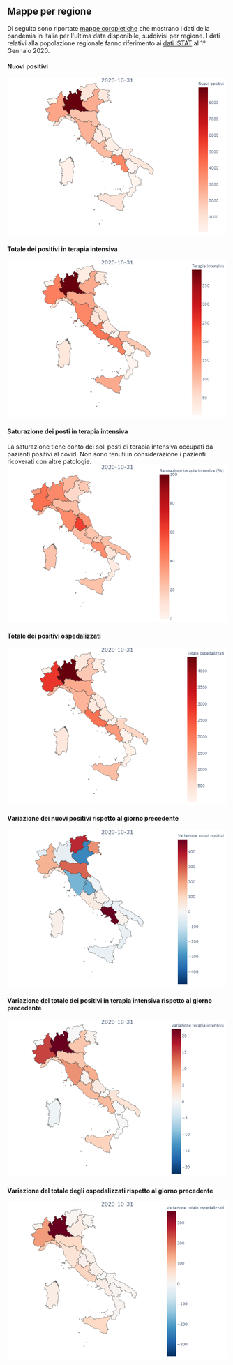 ## Mappe per regione

Di seguito sono riportate [mappe coropletiche](https://it.wikipedia.org/wiki/Mappa_coropletica) che mostrano i dati della pandemia in Italia per l'ultima data disponibile, suddivisi per regione. I dati relativi alla popolazione regionale fanno riferimento ai [dati ISTAT](http://demo.istat.it/pop2020/index3.html) al 1° Gennaio 2020.

#### Nuovi positivi
![Nuovi positivi](/data/imgs/mappe/regioni/nuovi_positivi.png)

#### Totale dei positivi in terapia intensiva
![Terapia intensiva](/data/imgs/mappe/regioni/terapia_intensiva.png)

#### Saturazione dei posti in terapia intensiva
La saturazione tiene conto dei soli posti di terapia intensiva occupati da pazienti positivi al covid. Non sono tenuti in considerazione i pazienti ricoverati con altre patologie.
![Saturazione terapia intensiva](/data/imgs/mappe/regioni/saturazione_terapia_intensiva.png)

#### Totale dei positivi ospedalizzati
![Totale ospedalizzati](/data/imgs/mappe/regioni/totale_ospedalizzati.png)

#### Variazione dei nuovi positivi rispetto al giorno precedente
![Variazione nuovi positivi](/data/imgs/mappe/regioni/variazione_nuovi_positivi.png)

#### Variazione del totale dei positivi in terapia intensiva rispetto al giorno precedente
![Variazione terapia intensiva](/data/imgs/mappe/regioni/variazione_terapia_intensiva.png)

#### Variazione del totale degli ospedalizzati rispetto al giorno precedente
![Variazione totale ospedalizzati](/data/imgs/mappe/regioni/variazione_totale_ospedalizzati.png)